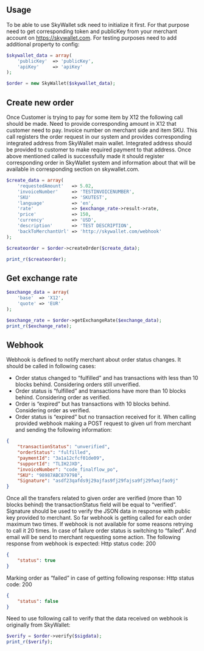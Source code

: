 ## Usage

To be able to use SkyWallet sdk need to initialize it first. For that purpose need to get corresponding token and publicKey from your merchant account on https://skywallet.com. For testing purposes need to add additional property to config:

``` php
$skywallet_data = array(
    'publicKey'  => 'publicKey',
    'apiKey'     => 'apiKey'
);

$order = new SkyWallet($skywallet_data);
```

## Create new order

Once Customer is trying to pay for some item by X12 the following call should be made. Need to provide corresponding amount in X12 that customer need to pay. Invoice number on merchant side and item SKU. This call registers the order request in our system and provides corresponding integrated address from SkyWallet main wallet. Integrated address should be provided to customer to make required payment to that address. Once above mentioned called is successfully made it should register corresponding order in SkyWallet system and information about that will be available in corresponding section on skywallet.com.

``` php
$create_data = array(
    'requestedAmount'   => 5.02,
    'invoiceNumber'     => 'TESTINVOICENUMBER',
    'SKU'               => 'SKUTEST',
    'language'          => 'en',
    'rate'              => $exchange_rate->result->rate,
    'price'             => 150,
    'currency'          => 'USD',
    'description'       => 'TEST DESCRIPTION',
    'backToMerchantUrl' => 'http://skywallet.com/webhook'
);

$createorder = $order->createOrder($create_data);

print_r($createorder);
```

## Get exchange rate

``` php
$exchange_data = array(
    'base'  => 'X12',
    'quote' => 'EUR'
);

$exchange_rate = $order->getExchangeRate($exchange_data);
print_r($exchange_rate);    
```


## Webhook

Webhook is defined to notify merchant about order status changes. It should be called in following cases:

 - Order status changed to “fulfilled” and has transactions with less than 10 blocks behind. Considering orders still unverified.
 - Order status is “fulfilled” and transactions have more than 10 blocks behind. Considering order as verified.
 - Order is “expired” but has transactions with 10 blocks behind. Considering order as verified.
 - Order status is “expired” but no transaction received for it. When calling provided webhook making a POST request to given url from merchant and sending the following information:


``` json
{
    "transactionStatus": "unverified",
    "orderStatus": "fulfilled",
    "paymentId": "3a1a12cfcf01de09",
    "supportId": "TLIH2JXD",
    "invoiceNumber": "code_finalflow_po",
    "SKU": "98987ABC879798",
    "Signature": "asdf23qafds9j29ajfas9fj29fajsa9fj29fwajfao9j"
}
```

Once all the transfers related to given order are verified (more than 10 blocks behind) the transactionStatus field will be equal to “verified”. Signature should be used to verify the JSON data in response with public key provided to merchant. So far webhook is getting called for each order maximum two times. If webhook is not available for some reasons retrying to call it 20 times. In case of failure order status is switching to “failed”. And email will be send to merchant requesting some action. The following response from webhook is expected: Http status code: 200

``` json
{
    "status": true
}
```

Marking order as “failed” in case of getting following response: Http status code: 200

``` json
{
    "status": false
}
```

Need to use following call to verify that the data received on webhook is originally from SkyWallet:

``` php
$verify = $order->verify($sigdata);
print_r($verify);    
```
